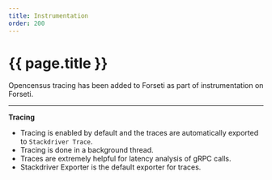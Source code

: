 ```yaml
---
title: Instrumentation
order: 200
---
```


# {{ page.title }}

Opencensus tracing has been added to Forseti as part of instrumentation on 
Forseti.

---

**Tracing**
* Tracing is enabled by default and the traces are automatically exported to 
`Stackdriver Trace`.
* Tracing is done in a background thread.
* Traces are extremely helpful for latency analysis of gRPC calls.
* Stackdriver Exporter is the default exporter for traces.
